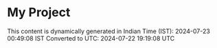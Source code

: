 # My Project

This content is dynamically generated in Indian Time (IST): 2024-07-23 00:49:08 IST
Converted to UTC: 2024-07-22 19:19:08 UTC
